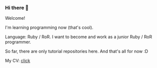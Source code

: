 ### Hi there 👋

Welcome! 

I'm learning programming now (that's cool). 

Language: Ruby / RoR. I want to become and work as a junior Ruby / RoR ​​programmer. 

So far, there are only tutorial repositories here. And that's all for now :D

My CV: [click](https://quietpochatok.github.io/cv/)
<!--
**quietpochatok/quietpochatok** is a ✨ _special_ ✨ repository because its `README.md` (this file) appears on your GitHub profile.

Here are some ideas to get you started:

- 🔭 I’m currently working on ...
- 🌱 I’m currently learning ...
- 👯 I’m looking to collaborate on ...
- 🤔 I’m looking for help with ...
- 💬 Ask me about ...
- 📫 How to reach me: ...
- 😄 Pronouns: ...
- ⚡ Fun fact: ...
-->
